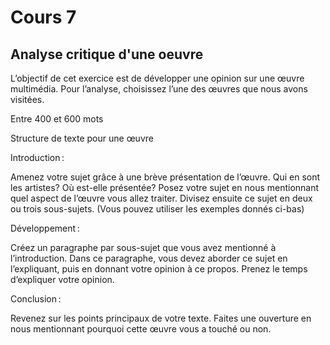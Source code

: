 # Cours 7
## Analyse critique d'une oeuvre

L’objectif de cet exercice est de développer une opinion sur une œuvre multimédia. Pour l’analyse, choisissez l’une des œuvres que nous avons visitées. 

Entre 400 et 600 mots 
 

Structure de texte pour une œuvre  

Introduction :  

Amenez votre sujet grâce à une brève présentation de l’œuvre. Qui en sont les artistes?  Où est-elle présentée? Posez votre sujet en nous mentionnant quel aspect de l’œuvre vous allez traiter. Divisez ensuite ce sujet en deux ou trois sous-sujets. (Vous pouvez utiliser les exemples donnés ci-bas) 

Développement :  

Créez un paragraphe par sous-sujet que vous avez mentionné à l’introduction. Dans ce paragraphe, vous devez aborder ce sujet en l’expliquant, puis en donnant votre opinion à ce propos. Prenez le temps d’expliquer votre opinion.  

Conclusion :  

Revenez sur les points principaux de votre texte. Faites une ouverture en nous mentionnant pourquoi cette œuvre vous a touché ou non.   
